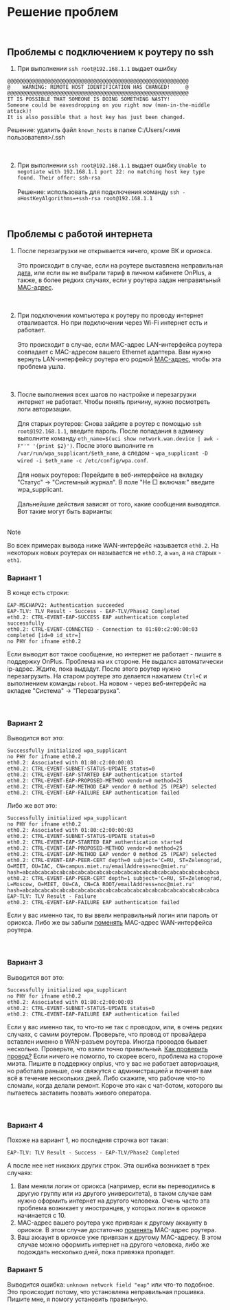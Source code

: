 # Решение проблем<br><br>

## Проблемы с подключением к роутеру по ssh
1. При выполнении `ssh root@192.168.1.1` выдает ошибку 
```
@@@@@@@@@@@@@@@@@@@@@@@@@@@@@@@@@@@@@@@@@@@@@@@@@@@@@@@@@@@
@    WARNING: REMOTE HOST IDENTIFICATION HAS CHANGED!     @
@@@@@@@@@@@@@@@@@@@@@@@@@@@@@@@@@@@@@@@@@@@@@@@@@@@@@@@@@@@
IT IS POSSIBLE THAT SOMEONE IS DOING SOMETHING NASTY!
Someone could be eavesdropping on you right now (man-in-the-middle attack)!
It is also possible that a host key has just been changed.
```
Решение: удалить файл `known_hosts` в папке C:/Users/<имя пользователя>/.ssh<br><br><br>

2. При выполнении `ssh root@192.168.1.1` выдает ошибку `Unable to negotiate with 192.168.1.1 port 22: no matching host key type found. Their offer: ssh-rsa`<br><br>
Решение: использовать для подключения команду `ssh -oHostKeyAlgorithms=+ssh-rsa root@192.168.1.1`<br><br><br>

## Проблемы с работой интернета
1. После перезагрузки не открывается ничего, кроме ВК и ориокса.<br><br>
Это происходит в случае, если на роутере выставлена неправильная [дата](/setup/wersonit_new.md#настройка-wi-fi), или если вы не выбрали тариф в личном кабинете OnPlus, а также, в более редких случаях, если у роутера задан неправильный [MAC-адрес](/setup/macaddr.md).<br><br><br>

2. При подключении компьютера к роутеру по проводу интернет отваливается. Но при подключении через Wi-Fi интернет есть и работает.<br><br>
Это происходит в случае, если MAC-адрес LAN-интерфейса роутера совпадает с MAC-адресом вашего Ethernet адаптера. Вам нужно вернуть LAN-интерфейсу роутера его родной [MAC-адрес](/setup/macaddr.md), чтобы эта проблема ушла.
<br><br><br>

3. После выполнения всех шагов по настройке и перезагрузки интернет не работает. Чтобы понять причину, нужно посмотреть логи авторизации.<br><br>
Для старых роутеров: Снова зайдите в роутер с помощью `ssh root@192.168.1.1`, введите пароль. После попадания в админку выполните команду `eth_name=$(uci show network.wan.device | awk -F"'" '{print $2}')`. После этого выполните `rm /var/run/wpa_supplicant/$eth_name`, а следом - `wpa_supplicant -D wired -i $eth_name -c /etc/config/wpa.conf`.<br><br>
Для новых роутеров: Перейдите в веб-интерфейсе на вкладку "Статус" -> "Системный журнал". В поле "Не □ включая:" введите wpa_supplicant.<br><br>
Дальнейшие действия зависят от того, какие сообщения выводятся. Вот такие могут быть варианты:<br><br>

> [!NOTE]  
> Во всех примерах вывода ниже WAN-интерфейс называется `eth0.2`. На некоторых новых роутерах он называется не `eth0.2`, а `wan`, а на старых - `eth1`. 

### Вариант 1<br>
В конце есть строки:
```
EAP-MSCHAPV2: Authentication succeeded
EAP-TLV: TLV Result - Success - EAP-TLV/Phase2 Completed
eth0.2: CTRL-EVENT-EAP-SUCCESS EAP authentication completed successfully
eth0.2: CTRL-EVENT-CONNECTED - Connection to 01:80:c2:00:00:03 completed [id=0 id_str=]
no PHY for ifname eth0.2
```

Если выводит вот такое сообщение, но интернет не работает - пишите в поддержку OnPlus. Проблема на их стороне. Не выдался автоматически ip-адрес. Ждите, пока выдадут. После этого роутер нужно перезагрузить. На старом роутере это делается нажатием `Ctrl+C` и выполнением команды `reboot`. На новом - через веб-интерфейс на вкладке "Система" -> "Перезагрузка".<br><br><br>

### Вариант 2<br>
Выводится вот это:
```
Successfully initialized wpa_supplicant
no PHY for ifname eth0.2
eth0.2: Associated with 01:80:c2:00:00:03
eth0.2: CTRL-EVENT-SUBNET-STATUS-UPDATE status=0
eth0.2: CTRL-EVENT-EAP-STARTED EAP authentication started
eth0.2: CTRL-EVENT-EAP-PROPOSED-METHOD vendor=0 method=25
eth0.2: CTRL-EVENT-EAP-METHOD EAP vendor 0 method 25 (PEAP) selected
eth0.2: CTRL-EVENT-EAP-FAILURE EAP authentication failed
```
Либо же вот это:
```
Successfully initialized wpa_supplicant
no PHY for ifname eth0.2
eth0.2: Associated with 01:80:c2:00:00:03
eth0.2: CTRL-EVENT-SUBNET-STATUS-UPDATE status=0
eth0.2: CTRL-EVENT-EAP-STARTED EAP authentication started
eth0.2: CTRL-EVENT-EAP-PROPOSED-METHOD vendor=0 method=25
eth0.2: CTRL-EVENT-EAP-METHOD EAP vendor 0 method 25 (PEAP) selected
eth0.2: CTRL-EVENT-EAP-PEER-CERT depth=0 subject='C=RU, ST=Zelenograd, O=MIET, OU=IAC, CN=campus.miet.ru/emailAddress=noc@miet.ru' hash=abcabcabcabcabcabcabcabcabcabcabcabcabcabcabcabcabcabcabcabcabca
eth0.2: CTRL-EVENT-EAP-PEER-CERT depth=1 subject='C=RU, ST=Zelenograd, L=Moscow, O=MIET, OU=CA, CN=CA ROOT/emailAddress=noc@miet.ru' hash=abcabcabcabcabcabcabcabcabcabcabcabcabcabcabcabcabcabcabcabcabca
EAP-TLV: TLV Result - Failure
eth0.2: CTRL-EVENT-EAP-FAILURE EAP authentication failed
```
Если у вас именно так, то вы ввели неправильный логин или пароль от ориокса. Либо же вы забыли [поменять](/setup/macaddr.md) MAC-адрес WAN-интерфейса роутера.<br><br><br>

### Вариант 3<br>
Выводится вот это:
```
Successfully initialized wpa_supplicant
no PHY for ifname eth0.2
eth0.2: Associated with 01:80:c2:00:00:03
eth0.2: CTRL-EVENT-SUBNET-STATUS-UPDATE status=0
eth0.2: CTRL-EVENT-EAP-FAILURE EAP authentication failed
```
Если у вас именно так, то что-то не так с проводом, или, в очень редких случаях, с самим роутером. Проверьте, что провод от провайдера вставлен именно в WAN-разъем роутера. Иногда проводов бывает несколько. Проверьте, что взяли точно правильный. [Как проверить провод?](/setup/wire_check.md) Если ничего не помогло, то скорее всего, проблема на стороне миэта. Пишите в поддержку onplus, что у вас не работает авторизация, но работала раньше, они свяжутся с администрацией и починят вам всё в течение нескольких дней. Либо скажите, что рабочие что-то сломали, когда делали ремонт. Короче это как с чат-ботом, которого вы пытаетесь заставить позвать живого оператора.<br><br><br>

### Вариант 4<br>
Похоже на вариант 1, но последняя строчка вот такая:
```
EAP-TLV: TLV Result - Success - EAP-TLV/Phase2 Completed
```
А после нее нет никаких других строк. Эта ошибка возникает в трех случаях: 
1. Вам меняли логин от ориокса (например, если вы переводились в другую группу или из другого университета), в таком случае вам нужно оформить интернет на другого человека.  Очень часто эта проблема возникает у иностранцев, у которых логин в ориоксе начинается с 10.
2. MAC-адрес вашего роутера уже привязан к другому аккаунту в ориоксе. В этом случае достаточно [поменять](/setup/macaddr.md) MAC-адрес роутера.
3. Ваш аккаунт в ориоксе уже привязан к другому MAC-адресу. В этом случае можно оформить интернет на другого человека, либо же подождать несколько дней, пока привязка пропадет.

### Вариант 5<br>
Выводится ошибка: `unknown network field "eap"` или что-то подобное.
Это происходит потому, что установлена неправильная прошивка. Пишите мне, я помогу установить правильную.
